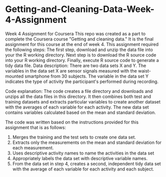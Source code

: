 # Getting-and-Cleaning-Data-Week-4-Assignment
Week 4 Assignment for Coursera
This repo was created as a part to complete the Coursera course "Getting and cleaning data." 
It is the final assignment for this course at the end of week 4.
This assignment required the following steps:
The first step, download and unzip the data file into your the R working directory.
Next step is to download the R source code into your R working directory.
Finally, execute R source code to generate a tidy data file.
Data description:
There are two data sets X and Y. The variables in the data set X are sensor signals measured with the waist-mounted smartphone from 30 subjects. The variable in the data set Y indicates the type of activity the participant's performed during recording.

Code explanation:
The code creates a file directory and downloads and unzips all the data files in this directory. It then combines both test and training datasets and extracts particular variables to create another dataset with the averages of each variable for each activity. The new data set contains variables calculated based on the mean and standard deviation.

The code was written based on the instructions provided for this assignment that is as follows:

1. Merges the training and the test sets to create one data set.
2. Extracts only the measurements on the mean and standard deviation for each measurement.
3. Uses descriptive activity names to name the activities in the data set
4. Appropriately labels the data set with descriptive variable names.
5.  From the data set in step 4, creates a second, independent tidy data set with the average of each variable for each activity and each subject.
